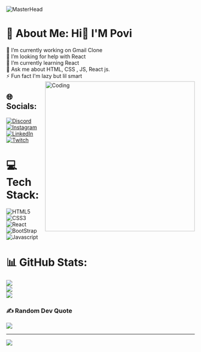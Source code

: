 ![MasterHead](https://i.pinimg.com/originals/fe/55/7d/fe557da0c62397779ad60bd102348287.jpg)
# 💫 About Me: Hi👋 I'M Povi
🔭 I’m currently working on Gmail Clone<br>🤝 I’m looking for help with React<br>🌱 I’m currently learning React<br>💬 Ask me about HTML, CSS , JS, React js.<br>⚡ Fun fact I'm lazy but lil smart
<img align="right" alt="Coding" width="400" src= "https://camo.githubusercontent.com/2366b34bb903c09617990fb5fff4622f3e941349e846ddb7e73df872a9d21233/68747470733a2f2f63646e2e6472696262626c652e636f6d2f75736572732f3733303730332f73637265656e73686f74732f363538313234332f6176656e746f2e676966" >

## 🌐 Socials:
[![Discord](https://img.shields.io/badge/Discord-%237289DA.svg?logo=discord&logoColor=white)](https://discord.gg/https://discord.gg/rJNXRwjtPY) [![Instagram](https://img.shields.io/badge/Instagram-%23E4405F.svg?logo=Instagram&logoColor=white)](https://www.instagram.com/povi_aras/) [![LinkedIn](https://img.shields.io/badge/LinkedIn-%230077B5.svg?logo=linkedin&logoColor=white)](https://www.linkedin.com/in/poviarasu-k-085733169/) [![Twitch](https://img.shields.io/badge/Twitch-%239146FF.svg?logo=Twitch&logoColor=white)](https://twitch.tv/povi_joker)
# 💻 Tech Stack:
![HTML5](https://img.shields.io/badge/html5-%23E34F26.svg?style=for-the-badge&logo=html5&logoColor=white)  ![CSS3](https://img.shields.io/badge/css3-%231572B6.svg?style=for-the-badge&logo=css3&logoColor=white) ![React](https://img.shields.io/badge/react-%2320232a.svg?style=for-the-badge&logo=react&logoColor=%2361DAFB) ![BootStrap](https://img.shields.io/badge/BootStrap-%8A2BE2.svg?style=for-the-badge&logo=Bootstrap&logoColor=white) ![Javascript](https://shields.io/badge/JavaScript-F7DF1E.svg?style=for-the-badge&logo=JavaScript&logoColor=000&)
# 📊 GitHub Stats:
![](https://github-readme-stats.vercel.app/api?username=PoviArasu&theme=dark&hide_border=false&include_all_commits=false&count_private=false)<br/>
![](https://github-readme-streak-stats.herokuapp.com/?user=PoviArasu&theme=dark&hide_border=false)<br/>
![](https://github-readme-stats.vercel.app/api/top-langs/?username=PoviArasu&theme=dark&hide_border=false&include_all_commits=false&count_private=false&layout=compact)

### ✍️ Random Dev Quote
![](https://quotes-github-readme.vercel.app/api?type=horizontal&theme=radical)

---
[![](https://visitcount.itsvg.in/api?id=PoviArasu&icon=0&color=0)](https://visitcount.itsvg.in)
